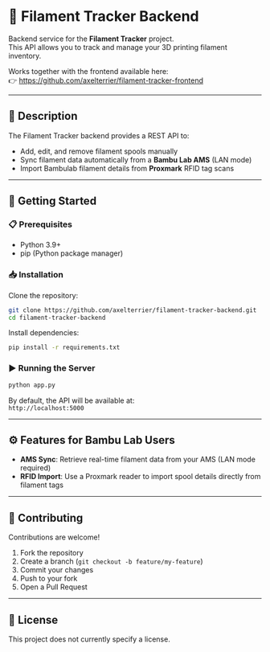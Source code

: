 # 🧠 Filament Tracker Backend

Backend service for the **Filament Tracker** project.  
This API allows you to track and manage your 3D printing filament inventory.

Works together with the frontend available here:  
👉 https://github.com/axelterrier/filament-tracker-frontend

---

## 📖 Description

The Filament Tracker backend provides a REST API to:
- Add, edit, and remove filament spools manually
- Sync filament data automatically from a **Bambu Lab AMS** (LAN mode)
- Import Bambulab filament details from **Proxmark** RFID tag scans

---

## 🚀 Getting Started

### 📋 Prerequisites
- Python 3.9+
- pip (Python package manager)

### 📥 Installation
Clone the repository:
```bash
git clone https://github.com/axelterrier/filament-tracker-backend.git
cd filament-tracker-backend
```

Install dependencies:
```bash
pip install -r requirements.txt
```

### ▶️ Running the Server
```bash
python app.py
```
By default, the API will be available at:  
`http://localhost:5000`

---

## ⚙️ Features for Bambu Lab Users
- **AMS Sync**: Retrieve real-time filament data from your AMS (LAN mode required)
- **RFID Import**: Use a Proxmark reader to import spool details directly from filament tags

---

## 🤝 Contributing
Contributions are welcome!  
1. Fork the repository  
2. Create a branch (`git checkout -b feature/my-feature`)  
3. Commit your changes  
4. Push to your fork  
5. Open a Pull Request

---

## 📜 License
This project does not currently specify a license.
